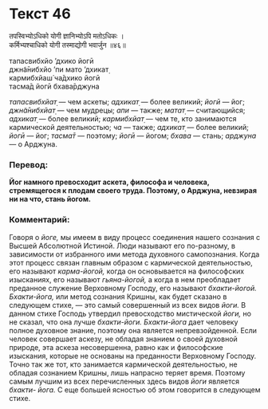 # Текст 46

तपस्विभ्योऽधिको योगी ज्ञानिभ्योऽपि मतोऽधिकः ।  
कर्मिभ्यश्चाधिको योगी तस्माद्योगी भवार्जुन ॥४६॥

тапасвибхйо ’дхико йогӣ  
джн̃а̄нибхйо ’пи мато ’дхикат̣  
кармибхйаш́ ча̄дхико йогӣ  
тасма̄д йогӣ бхава̄рджуна

_тапасвибхйат̣_ — чем аскеты; _адхикат̣_ — более великий; _йогӣ_ — йог; _джн̃а̄нибхйат̣_ — чем мудрецы; _апи_ — также; _матат̣_ — считающийся; _адхикат̣_ — более великий; _кармибхйат̣_ — чем те, кто занимаются кармической деятельностью; _ча_ — также; _адхикат̣_ — более великий; _йогӣ_ — йог; _тасма̄т_ — поэтому; _йогӣ_ — йогом; _бхава_ — стань; _арджуна_ — о Арджуна.

### Перевод:

**Йог намного превосходит аскета, философа и человека, стремящегося к плодам своего труда. Поэтому, о Арджуна, невзирая ни на что, стань йогом.**

### Комментарий:

Говоря о _йоге,_ мы имеем в виду процесс соединения нашего сознания с Высшей Абсолютной Истиной. Люди называют его по-разному, в зависимости от избранного ими метода духовного самопознания. Когда этот процесс связан главным образом с кармической деятельностью, его называют _карма-йогой,_ когда он основывается на философских изысканиях, его называют _гьяна-йогой,_ а когда в нем преобладает преданное служение Верховному Господу, его называют _бхакти-йогой._ _Бхакти-йога,_ или метод сознания Кришны, как будет сказано в следующем стихе, — это самый совершенный из всех видов _йоги._ В данном стихе Господь утвердил превосходство мистической _йоги,_ но не сказал, что она лучше _бхакти-йоги._ _Бхакти-йога_ дает человеку полное духовное знание, поэтому она является непревзойденной. Если человек совершает аскезу, не обладая знанием о своей духовной природе, эта аскеза несовершенна, равно как и философские изыскания, которые не основаны на преданности Верховному Господу. Точно так же тот, кто занимается кармической деятельностью, не обладая сознанием Кришны, лишь напрасно теряет время. Поэтому самым лучшим из всех перечисленных здесь видов _йоги_ является _бхакти- йога._ С еще большей ясностью об этом говорится в следующем стихе.